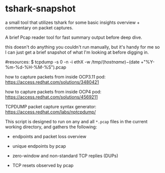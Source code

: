 # tshark-snapshot
a small tool that utilizes tshark for some basic insights overview + commentary on packet captures.

A brief Pcap reader tool for fast summary output before deep dive.

this doesn't do anything you couldn't run manually, but it's handy for me so I can just get a brief snapshot of what I'm looking at before digging in.


#resources:
$ tcpdump -s 0 -n -i ethX -w /tmp/$(hostname)-$(date +"%Y-%m-%d-%H-%M-%S").pcap 

how to capture packets from inside OCP3.11 pod:
https://access.redhat.com/solutions/3480421

how to capture packets from inside OCP4 pod:
https://access.redhat.com/solutions/4569211

TCPDUMP packet capture syntax generator:
https://access.redhat.com/labs/nptcpdump/




This script is designed to run on any and all `*.pcap` files in the current working directory, and gathers the following:

- endpoints and packet loss overview

- unique endpoints by pcap

- zero-window and non-standard TCP replies (DUPs)

- TCP resets observed by pcap

